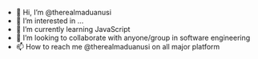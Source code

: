 - 👋 Hi, I’m @therealmaduanusi
- 👀 I’m interested in ...
- 🌱 I’m currently learning JavaScript
- 💞️ I’m looking to collaborate with anyone/group in software engineering
- 📫 How to reach me @therealmaduanusi on all major platform

<!---
therealmaduanusi/therealmaduanusi is a ✨ special ✨ repository because its `README.md` (this file) appears on your GitHub profile.
You can click the Preview link to take a look at your changes.
--->
